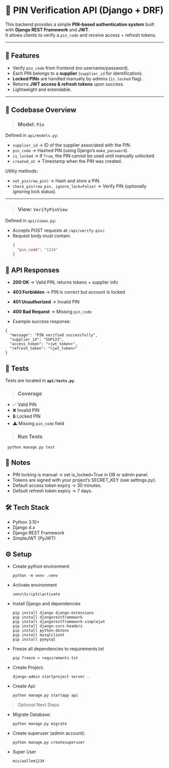 # 🔐 PIN Verification API (Django + DRF)

This backend provides a simple **PIN-based authentication system** built with **Django REST Framework** and **JWT**.  
It allows clients to verify a `pin_code` and receive access + refresh tokens.

---

## 🚀 Features
- Verify `pin_code` from frontend (no username/password).
- Each PIN belongs to a **supplier** (`supplier_id` for identification).
- **Locked PINs** are handled manually by admins (`is_locked` flag).
- Returns **JWT access & refresh tokens** upon success.
- Lightweight and extendable.

---


## 📂 Codebase Overview
> ### Model: `Pin`
Defined in `api/models.py`:
- `supplier_id` → ID of the supplier associated with the PIN.
- `pin_code` → Hashed PIN (using Django’s `make_password`).
- `is_locked` → If `True`, the PIN cannot be used until manually unlocked.
- `created_at` → Timestamp when the PIN was created.

Utility methods:
- `set_pin(raw_pin)` → Hash and store a PIN.
- `check_pin(raw_pin, ignore_lock=False)` → Verify PIN (optionally ignoring lock status).

---
> ### View: `VerifyPinView`
Defined in `api/views.py`:
- Accepts POST requests at `/api/verify-pin/`.
- Request body must contain:
  ```json
  {
    "pin_code": "1234"
  }
  ```

## 📡 API Responses

- **200 OK** → Valid PIN, returns tokens + supplier info  
- **403 Forbidden** → PIN is correct but account is locked  
- **401 Unauthorized** → Invalid PIN  
- **400 Bad Request** → Missing `pin_code`  

- Example success response:
```
{
  "message": "PIN verified successfully",
  "supplier_id": "SUP123",
  "access_token": "<jwt_token>",
  "refresh_token": "<jwt_token>"
}
```


## 🧪 Tests

Tests are located in **`api/tests.py`**.

>### Coverage
- ✅ Valid PIN  
- ❌ Invalid PIN  
- 🔒 Locked PIN  
- ⚠️ Missing `pin_code` field  

>### Run Tests
 ```
  python manage.py test
 ```

## 🔑 Notes

- PIN locking is manual → set is_locked=True in DB or admin panel.
- Tokens are signed with your project’s SECRET_KEY (see settings.py).
- Default access token expiry → 30 minutes.
- Default refresh token expiry → 7 days.

## 🛠️ Tech Stack

- Python 3.10+
- Django 4.x
- Django REST Framework
- SimpleJWT (PyJWT)

## ⚙️ Setup
- Create python environment
    ```
    python -m venv .venv
    ```
- Activate environment
    ```
    venv\Scripts\activate
    ```
- Install Django and dependencies
    ```
    pip install django django-extensions
    pip install djangorestframework
    pip install djangorestframework-simplejwt
    pip install django-cors-headers
    pip install python-dotenv
    pip install mysqlclient
    pip install pymysql
    ```
- Freeze all dependencies to requirements.txt
    ```
    pip freeze > requirements.txt
    ```
- Create Project:
    ```
    django-admin startproject server .
    ```
- Create Api:
    ```
    python manage.py startapp api
    
> Optional Next Steps
- Migrate Database:
    ```
    python manage.py migrate
    ```
- Create superuser (admin account):
    ```
    python manage.py createsuperuser
    ```
- Super User
    ```
    mis/wallem1234
    ```